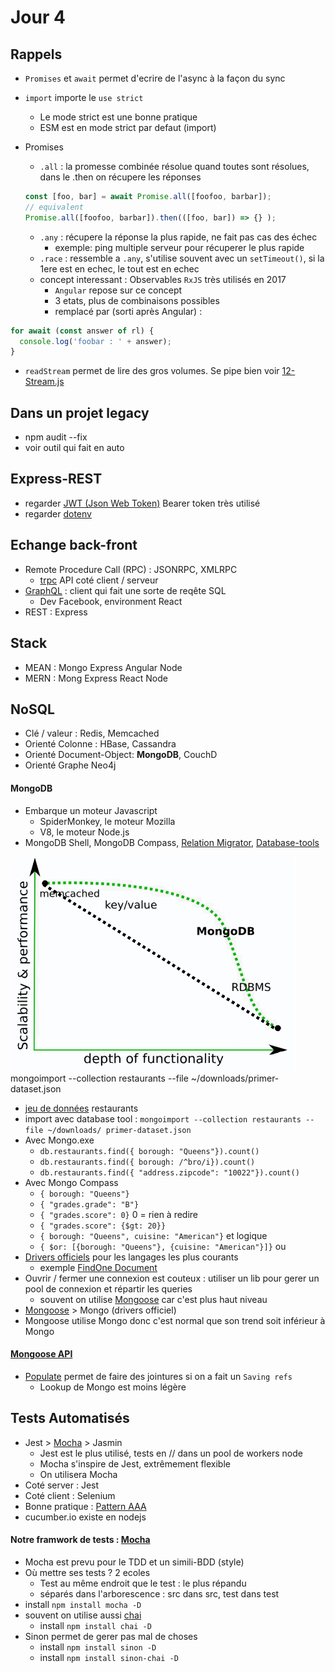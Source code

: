 # Jour 4

## Rappels
* `Promises` et `await` permet d'ecrire de l'async à la façon du sync
* `import` importe le `use strict`
  * Le mode strict est une bonne pratique
  * ESM est en mode strict par defaut (import)
* Promises
  * `.all` : la promesse combinée résolue quand toutes sont résolues, dans le .then on récupere les réponses

  ``` javascript
  const [foo, bar] = await Promise.all([foofoo, barbar]);
  // equivalent
  Promise.all([foofoo, barbar]).then(([foo, bar]) => {} );

  ```
  * `.any` : récupere la réponse la plus rapide, ne fait pas cas des échec
    * exemple: ping multiple serveur pour récuperer le plus rapide
  * `.race` : ressemble a `.any`, s'utilise souvent avec un `setTimeout()`, si la 1ere est en echec, le tout est en echec
  * concept interessant : Observables `RxJS` très utilisés en 2017
    * `Angular` repose sur ce concept
    * 3 etats, plus de combinaisons possibles
    * remplacé par (sorti après Angular) :

``` javascript
for await (const answer of rl) {
  console.log('foobar : ' + answer);
}
```
* `readStream` permet de lire des gros volumes. Se pipe bien voir [12-Stream.js](https://github.com/Italemyae/Formation-NodeJS/blob/master/API-Node/12-stream.js#L17)

## Dans un projet legacy
* npm audit --fix
* voir outil qui fait en auto


## Express-REST
* regarder [JWT (Json Web Token)](https://jwt.io/) Bearer token très utilisé
* regarder [dotenv](https://www.dotenv.org/docs/)

## Echange back-front
* Remote Procedure Call (RPC) : JSONRPC, XMLRPC
  * [trpc](https://trpc.io/) API coté client / serveur
* [GraphQL](https://graphql.org/) : client qui fait une sorte de reqête SQL
  * Dev Facebook, environment React
* REST : Express

## Stack
* MEAN : Mongo Express Angular Node
* MERN : Mong Express React Node

## NoSQL
* Clé / valeur : Redis, Memcached
* Orienté Colonne : HBase, Cassandra
* Orienté Document-Object: __MongoDB__, CouchD
* Orienté Graphe Neo4j

#### MongoDB
* Embarque un moteur Javascript
  * SpiderMonkey, le moteur Mozilla
  * V8, le moteur Node.js
* MongoDB Shell, MongoDB Compass, [Relation Migrator](https://www.mongodb.com/try/download/relational-migrator), [Database-tools](https://www.mongodb.com/try/download/database-tools)

![SGBD](https://github.com/Italemyae/Formation-NodeJS/blob/master/SGBD.png)
mongoimport --collection restaurants --file ~/downloads/primer-dataset.json

* [jeu de données](https://raw.githubusercontent.com/OpenKitten/Mongo-Assets/master/primer-dataset.json) restaurants
* import avec database tool : `mongoimport --collection restaurants --file ~/downloads/
primer-dataset.json`
* Avec Mongo.exe
  * `db.restaurants.find({ borough: "Queens"}).count()`
  * `db.restaurants.find({ borough: /^bro/i}).count()`
  * `db.restaurants.find({ "address.zipcode": "10022"}).count()`
* Avec Mongo Compass
  * `{ borough: "Queens"}`
  * `{ "grades.grade": "B"}`
  * `{ "grades.score": 0}` 0 = rien à redire
  * `{ "grades.score": {$gt: 20}}`
  * `{ borough: "Queens", cuisine: "American"}` et logique
  * `{ $or: [{borough: "Queens"}, {cuisine: "American"}]}` ou
*  [Drivers officiels](https://www.mongodb.com/docs/drivers/) pour les langages les plus courants
    * exemple [FindOne Document](https://www.mongodb.com/docs/drivers/node/current/usage-examples/findOne/)
  * Ouvrir / fermer une connexion est couteux : utiliser un lib pour gerer un pool de connexion et répartir les queries
    * souvent on utilise [Mongoose](https://mongoosejs.com/) car c'est plus haut niveau
  * [Mongoose](https://mongoosejs.com/docs/guide.html) > Mongo (drivers officiel)
  * Mongoose utilise Mongo donc c'est normal que son trend soit inférieur à Mongo

#### [Mongoose API](https://mongoosejs.com/docs/guide.html)
* [Populate](https://mongoosejs.com/docs/populate.html#population) permet de faire des jointures si on a fait un `Saving refs`
  * Lookup de Mongo est moins légère

## Tests Automatisés

* Jest > [Mocha](https://mochajs.org/) > Jasmin
  * Jest est le plus utilisé, tests en // dans un pool de workers node
  * Mocha s'inspire de Jest, extrêmement flexible
  * On utilisera Mocha
* Coté server : Jest
* Coté client : Selenium
* Bonne pratique : [Pattern AAA](https://methodpoet.com/aaa-in-unit-testing/)
* cucumber.io existe en nodejs

#### Notre framwork de tests : [Mocha](https://mochajs.org/#getting-started)

* Mocha est prevu pour le TDD et un simili-BDD (style)
* Où mettre ses tests ? 2 ecoles
  * Test au même endroit que le test : le plus répandu
  * séparés dans l'arborescence : src dans src, test dans test
* install `npm install mocha -D`
* souvent on utilise aussi [chai](https://www.chaijs.com/api/bdd/)
    * install `npm install chai -D`
* Sinon permet de gerer pas mal de choses
  * install `npm install sinon -D`
  * install `npm install sinon-chai -D`
